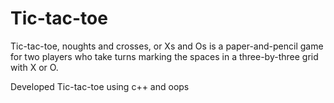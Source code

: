 # Tic-tac-toe

Tic-tac-toe, noughts and crosses, or Xs and Os is a paper-and-pencil game for two players who take turns marking the spaces in a three-by-three grid with X or O. 

Developed Tic-tac-toe using c++ and oops
